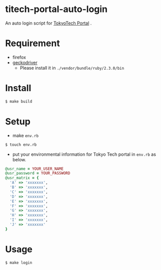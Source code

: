 # titech-portal-auto-login

An auto login script for [TokyoTech Portal](http://portal.titech.ac.jp/) .

# Requirement

- firefox
- [geckodriver](https://github.com/mozilla/geckodriver/releases)
  - Please install it in `./vendor/bundle/ruby/2.3.0/bin`

# Install

```sh
$ make build
```

# Setup

- make `env.rb`

```sh
$ touch env.rb
```

-  put your environmental information for Tokyo Tech portal in `env.rb` as below.

```ruby
@usr_name = YOUR_USER_NAME
@usr_password = YOUR_PASSWORD
@usr_matrix = {
  'A' => 'xxxxxxx',
  'B' => 'xxxxxxx',
  'C' => 'xxxxxxx',
  'D' => 'xxxxxxx',
  'E' => 'xxxxxxx',
  'F' => 'xxxxxxx',
  'G' => 'xxxxxxx',
  'H' => 'xxxxxxx',
  'I' => 'xxxxxxx',
  'J' => 'xxxxxxx'
}
```

# Usage

```sh
$ make login
```

